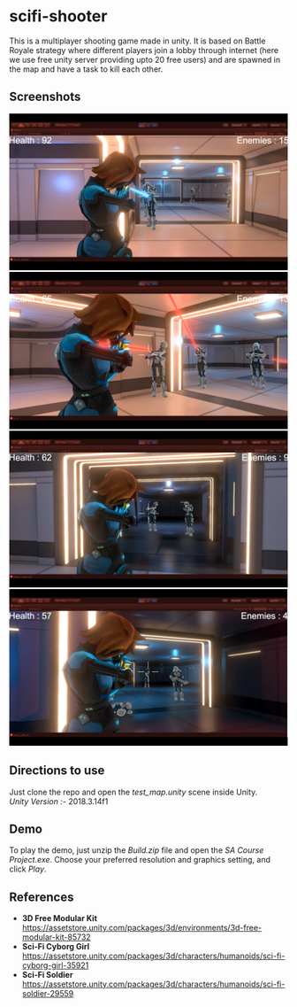 # scifi-shooter
This is a multiplayer shooting game made in unity. It is based on Battle Royale strategy where different players join a lobby through internet (here we use free unity server providing upto 20 free users) and are spawned in the map and have a task to kill each other.

## Screenshots

<img src="./ScreenShots/1.png"/>

<img src="./ScreenShots/2.png"/>

<img src="./ScreenShots/3.png"/>

<img src="./ScreenShots/4.png"/>

## Directions to use
Just clone the repo and open the *test_map.unity* scene inside Unity. <br>
*Unity Version :-* 2018.3.14f1

## Demo
To play the demo, just unzip the *Build.zip* file and open the *SA Course Project.exe*. Choose your preferred resolution and graphics setting, and click *Play*.

## References
- **3D Free Modular Kit** https://assetstore.unity.com/packages/3d/environments/3d-free-modular-kit-85732
- **Sci-Fi Cyborg Girl** https://assetstore.unity.com/packages/3d/characters/humanoids/sci-fi-cyborg-girl-35921
- **Sci-Fi Soldier** https://assetstore.unity.com/packages/3d/characters/humanoids/sci-fi-soldier-29559
